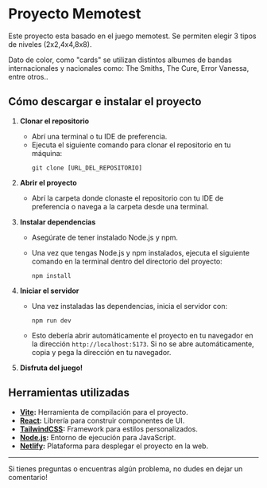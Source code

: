 # Proyecto Memotest

Este proyecto esta basado en el juego memotest. Se permiten elegir 3 tipos de niveles (2x2,4x4,8x8).

Dato de color, como "cards" se utilizan distintos albumes de bandas internacionales y nacionales como:
The Smiths, The Cure, Error Vanessa, entre otros..

## Cómo descargar e instalar el proyecto

1. **Clonar el repositorio**

   - Abrí una terminal o tu IDE de preferencia.
   - Ejecuta el siguiente comando para clonar el repositorio en tu máquina:
     ```
     git clone [URL_DEL_REPOSITORIO]
     ```

2. **Abrir el proyecto**

   - Abrí la carpeta donde clonaste el repositorio con tu IDE de preferencia o navega a la carpeta desde una terminal.

3. **Instalar dependencias**

   - Asegúrate de tener instalado Node.js y npm.

   - Una vez que tengas Node.js y npm instalados, ejecuta el siguiente comando en la terminal dentro del directorio del proyecto:
     ```
     npm install
     ```

4. **Iniciar el servidor**

   - Una vez instaladas las dependencias, inicia el servidor con:
     ```
     npm run dev
     ```
   - Esto debería abrir automáticamente el proyecto en tu navegador en la dirección `http://localhost:5173`. Si no se abre automáticamente, copia y pega la dirección en tu navegador.

5. **Disfruta del juego!**

## Herramientas utilizadas

- **[Vite](https://vitejs.dev/):** Herramienta de compilación para el proyecto.
- **[React](https://reactjs.org/):** Librería para construir componentes de UI.
- **[TailwindCSS](https://tailwindcss.com/):** Framework para estilos personalizados.
- **[Node.js](https://nodejs.org/):** Entorno de ejecución para JavaScript.
- **[Netlify](https://www.netlify.com/):** Plataforma para desplegar el proyecto en la web.

---

Si tienes preguntas o encuentras algún problema, no dudes en dejar un comentario!
